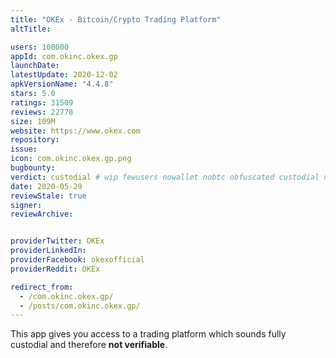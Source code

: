 ```yaml
---
title: "OKEx - Bitcoin/Crypto Trading Platform"
altTitle: 

users: 100000
appId: com.okinc.okex.gp
launchDate: 
latestUpdate: 2020-12-02
apkVersionName: "4.4.8"
stars: 5.0
ratings: 31509
reviews: 22778
size: 109M
website: https://www.okex.com
repository: 
issue: 
icon: com.okinc.okex.gp.png
bugbounty: 
verdict: custodial # wip fewusers nowallet nobtc obfuscated custodial nosource nonverifiable reproducible bounty defunct
date: 2020-05-29
reviewStale: true
signer: 
reviewArchive:


providerTwitter: OKEx
providerLinkedIn: 
providerFacebook: okexofficial
providerReddit: OKEx

redirect_from:
  - /com.okinc.okex.gp/
  - /posts/com.okinc.okex.gp/
---
```



This app gives you access to a trading platform which sounds fully custodial and
therefore **not verifiable**.